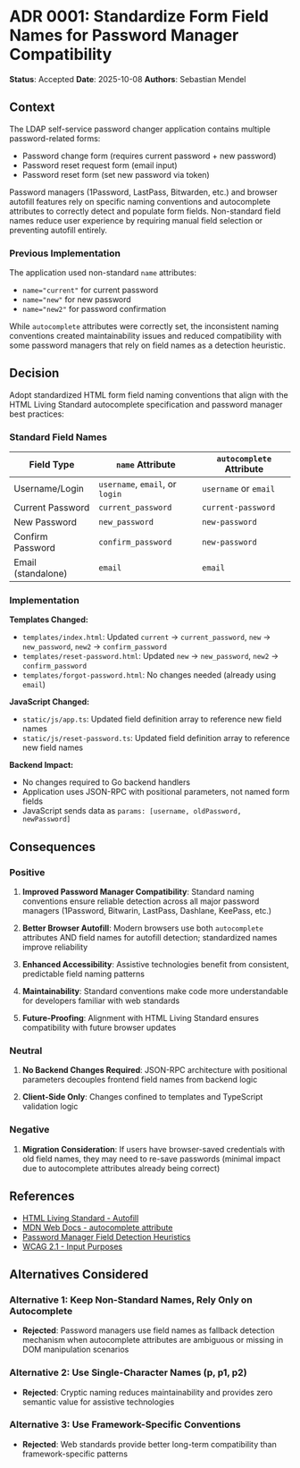 # ADR 0001: Standardize Form Field Names for Password Manager Compatibility

**Status**: Accepted
**Date**: 2025-10-08
**Authors**: Sebastian Mendel

## Context

The LDAP self-service password changer application contains multiple password-related forms:

- Password change form (requires current password + new password)
- Password reset request form (email input)
- Password reset form (set new password via token)

Password managers (1Password, LastPass, Bitwarden, etc.) and browser autofill features rely on specific naming conventions and autocomplete attributes to correctly detect and populate form fields. Non-standard field names reduce user experience by requiring manual field selection or preventing autofill entirely.

### Previous Implementation

The application used non-standard `name` attributes:

- `name="current"` for current password
- `name="new"` for new password
- `name="new2"` for password confirmation

While `autocomplete` attributes were correctly set, the inconsistent naming conventions created maintainability issues and reduced compatibility with some password managers that rely on field names as a detection heuristic.

## Decision

Adopt standardized HTML form field naming conventions that align with the HTML Living Standard autocomplete specification and password manager best practices:

### Standard Field Names

| Field Type         | `name` Attribute                | `autocomplete` Attribute |
| ------------------ | ------------------------------- | ------------------------ |
| Username/Login     | `username`, `email`, or `login` | `username` or `email`    |
| Current Password   | `current_password`              | `current-password`       |
| New Password       | `new_password`                  | `new-password`           |
| Confirm Password   | `confirm_password`              | `new-password`           |
| Email (standalone) | `email`                         | `email`                  |

### Implementation

**Templates Changed:**

- `templates/index.html`: Updated `current` → `current_password`, `new` → `new_password`, `new2` → `confirm_password`
- `templates/reset-password.html`: Updated `new` → `new_password`, `new2` → `confirm_password`
- `templates/forgot-password.html`: No changes needed (already using `email`)

**JavaScript Changed:**

- `static/js/app.ts`: Updated field definition array to reference new field names
- `static/js/reset-password.ts`: Updated field definition array to reference new field names

**Backend Impact:**

- No changes required to Go backend handlers
- Application uses JSON-RPC with positional parameters, not named form fields
- JavaScript sends data as `params: [username, oldPassword, newPassword]`

## Consequences

### Positive

1. **Improved Password Manager Compatibility**: Standard naming conventions ensure reliable detection across all major password managers (1Password, Bitwarin, LastPass, Dashlane, KeePass, etc.)

2. **Better Browser Autofill**: Modern browsers use both `autocomplete` attributes AND field names for autofill detection; standardized names improve reliability

3. **Enhanced Accessibility**: Assistive technologies benefit from consistent, predictable field naming patterns

4. **Maintainability**: Standard conventions make code more understandable for developers familiar with web standards

5. **Future-Proofing**: Alignment with HTML Living Standard ensures compatibility with future browser updates

### Neutral

1. **No Backend Changes Required**: JSON-RPC architecture with positional parameters decouples frontend field names from backend logic

2. **Client-Side Only**: Changes confined to templates and TypeScript validation logic

### Negative

1. **Migration Consideration**: If users have browser-saved credentials with old field names, they may need to re-save passwords (minimal impact due to autocomplete attributes already being correct)

## References

- [HTML Living Standard - Autofill](https://html.spec.whatwg.org/multipage/form-control-infrastructure.html#autofill)
- [MDN Web Docs - autocomplete attribute](https://developer.mozilla.org/en-US/docs/Web/HTML/Attributes/autocomplete)
- [Password Manager Field Detection Heuristics](https://www.chromium.org/developers/design-documents/form-styles-that-chromium-understands/)
- [WCAG 2.1 - Input Purposes](https://www.w3.org/WAI/WCAG21/Understanding/identify-input-purpose.html)

## Alternatives Considered

### Alternative 1: Keep Non-Standard Names, Rely Only on Autocomplete

- **Rejected**: Password managers use field names as fallback detection mechanism when autocomplete attributes are ambiguous or missing in DOM manipulation scenarios

### Alternative 2: Use Single-Character Names (p, p1, p2)

- **Rejected**: Cryptic naming reduces maintainability and provides zero semantic value for assistive technologies

### Alternative 3: Use Framework-Specific Conventions

- **Rejected**: Web standards provide better long-term compatibility than framework-specific patterns
